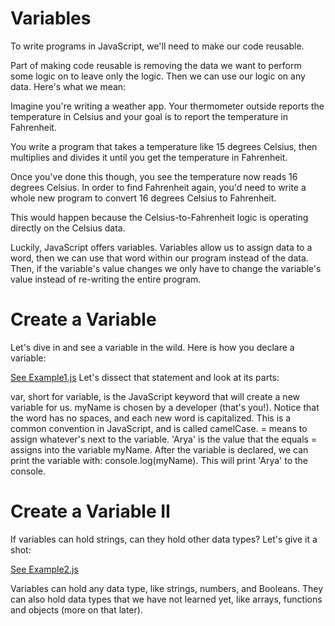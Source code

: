 
# Variables
To write programs in JavaScript, we'll need to make our code reusable.

Part of making code reusable is removing the data we want to perform some logic on to leave only the logic. Then we can use our logic on any data. Here's what we mean:

Imagine you're writing a weather app. Your thermometer outside reports the temperature in Celsius and your goal is to report the temperature in Fahrenheit.

You write a program that takes a temperature like 15 degrees Celsius, then multiplies and divides it until you get the temperature in Fahrenheit.

Once you've done this though, you see the temperature now reads 16 degrees Celsius. In order to find Fahrenheit again, you'd need to write a whole new program to convert 16 degrees Celsius to Fahrenheit.

This would happen because the Celsius-to-Fahrenheit logic is operating directly on the Celsius data.

Luckily, JavaScript offers variables. Variables allow us to assign data to a word, then we can use that word within our program instead of the data. Then, if the variable's value changes we only have to change the variable's value instead of re-writing the entire program.



# Create a Variable
Let's dive in and see a variable in the wild. Here is how you declare a variable:

[See Example1.js](https://github.com/19cah/learn/blob/master/javascript/Variables/example1.js)
Let's dissect that statement and look at its parts:

var, short for variable, is the JavaScript keyword that will create a new variable for us.
myName is chosen by a developer (that's you!). Notice that the word has no spaces, and each new word is capitalized. This is a common convention in JavaScript, and is called camelCase.
= means to assign whatever's next to the variable.
'Arya' is the value that the equals = assigns into the variable myName.
After the variable is declared, we can print the variable with: console.log(myName). This will print 'Arya' to the console.

# Create a Variable II
If variables can hold strings, can they hold other data types? Let's give it a shot:

[See Example2.js](https://github.com/19cah/learn/blob/master/javascript/Variables/example2.js)

Variables can hold any data type, like strings, numbers, and Booleans. They can also hold data types that we have not learned yet, like arrays, functions and objects (more on that later).
